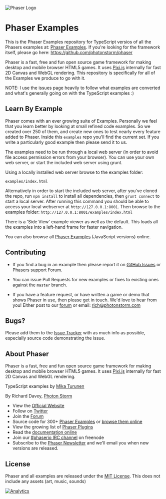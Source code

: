 ![Phaser Logo](http://www.photonstorm.com/wp-content/uploads/2013/09/phaser_10_release.jpg)

# Phaser Examples

This is the Phaser Examples repository for TypeScript versios of all the Phasers examples at: [Phaser Examples](https://github.com/photonstorm/phaser-examples).
If you're looking for the framework itself, please go here: https://github.com/photonstorm/phaser

Phaser is a fast, free and fun open source game framework for making desktop and mobile browser HTML5 games. It uses [Pixi.js](https://github.com/GoodBoyDigital/pixi.js/) internally for fast 2D Canvas and WebGL rendering. This repository is specifically for all of the Examples we produce to go with it.

NOTE: I use the issues page heavily to follow what examples are converted and what's generally going on with the TypeScript examples :)

## Learn By Example

Phaser comes with an ever growing suite of Examples. Personally we feel that you learn better by looking at small refined code examples. So we created over 250 of them, and create new ones to test nearly every feature added to Phaser. Inside this `examples` repo you'll find the current set. If you write a particularly good example then please send it to us.

The examples need to be run through a local web server (in order to avoid file access permission errors from your browser). You can use your own web server, or start the included web server using grunt.

Using a locally installed web server browse to the examples folder:

    examples/index.html

Alternatively in order to start the included web server, after you've cloned the repo, run `npm install` to install all dependencies, then `grunt connect` to start a local server. After running this command you should be able to access your local webserver at `http://127.0.0.1:8001`. Then browse to the examples folder: `http://127.0.0.1:8001/examples/index.html`

There is a 'Side View' example viewer as well as the default. This loads all the examples into a left-hand frame for faster navigation.

You can also browse all [Phaser Examples](http://examples.phaser.io) (JavaScript versions) online.


## Contributing

- If you find a bug in an example then please report it on [GitHub Issues][issues] or Phasers support Forum.

- You can issue Pull Requests for new examples or fixes to existing ones against the `master` branch.

- If you have a feature request, or have written a game or demo that shows Phaser in use, then please get in touch. We'd love to hear from you! Either post to our [forum][forum] or email: rich@photonstorm.com


## Bugs?

Please add them to the [Issue Tracker][issues] with as much info as possible, especially source code demonstrating the issue.


## About Phaser

Phaser is a fast, free and fun open source game framework for making desktop and mobile browser HTML5 games. It uses [Pixi.js](https://github.com/GoodBoyDigital/pixi.js/) internally for fast 2D Canvas and WebGL rendering.

TypeScript examples by [Mika Turunen](https://github.com/mikaturunen/)


By Richard Davey, [Photon Storm](http://www.photonstorm.com)

* View the [Official Website](http://phaser.io)
* Follow on [Twitter](https://twitter.com/photonstorm)
* Join the [Forum](http://www.html5gamedevs.com/forum/14-phaser/)
* Source code for 300+ [Phaser Examples](https://github.com/photonstorm/phaser-examples) or [browse them online](http://examples.phaser.io)
* View the growing list of [Phaser Plugins](https://github.com/photonstorm/phaser-plugins)
* Read the [documentation online](http://docs.phaser.io)
* Join our [#phaserio IRC channel](http://www.html5gamedevs.com/topic/4470-official-phaserio-irc-channel-phaserio-on-freenode/) on freenode
* Subscribe to the [Phaser Newsletter](https://confirmsubscription.com/h/r/369DE48E3E86AF1E) and we'll email you when new versions are released.


## License

Phaser and all examples are released under the [MIT License](http://opensource.org/licenses/MIT). This does not include any assets (art, music, sounds)

[issues]: https://github.com/mikaturunen/phaser-examples-typescript/issues
[contribute]: https://github.com/photonstorm/phaser/blob/master/CONTRIBUTING.md
[phaser]: https://github.com/photonstorm/phaser-examples
[forum]: http://www.html5gamedevs.com/forum/14-phaser/

[![Analytics](https://ga-beacon.appspot.com/UA-44006568-2/phaser/index)](https://github.com/igrigorik/ga-beacon)

